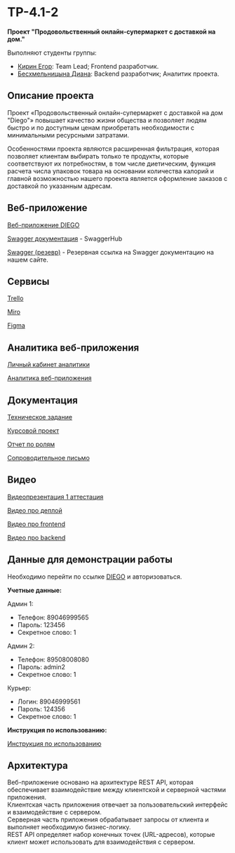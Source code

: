 # TP-4.1-2
**Проект "Продовольственный онлайн-супермаркет с доставкой на дом."**  

Выполняют студенты группы:
- [Кирин Егор](https://github.com/Zelelo622): Team Lead; Frontend разработчик.
- [Бесхмельницына Диана](https://github.com/Diana2503): Backend разработчик; Аналитик проекта.

## Описание проекта
Проект «Продовольственный онлайн-супермаркет с доставкой на дом "Diego"» повышает качество жизни общества и позволяет людям быстро и по доступным ценам приобретать необходимости с минимальными ресурсными затратами.

Особенностями проекта являются расширенная фильтрация, которая позволяет клиентам выбирать только те продукты, которые соответствуют их потребностям, в том числе диетическим, функция расчета числа упаковок товара на основании количества калорий и главной возможностью нашего проекта является оформление заказов с доставкой по указанным адресам.


## Веб-приложение

[Веб-приложение DIEGO](http://45.129.3.171/)

[Swagger документация](https://app.swaggerhub.com/apis/Zelelo622/OnlineStore/1.0.0#/) - SwaggerHub

[Swagger (резевр)](http://45.129.3.171/api-docs/) - Резервная ссылка на Swagger документацию на нашем сайте.

## Сервисы

[Trello](https://clck.ru/33i4yT)  

[Miro](https://miro.com/app/board/uXjVPirvLH8=/?share_link_id=660079656063)  

[Figma](https://clck.ru/33i4oo)

## Аналитика веб-приложения

[Личный кабинет аналитики](https://metrika.yandex.ru/dashboard?group=day&period=month&id=93802517)

[Аналитика веб-приложения](https://github.com/Zelelo622/TP-4.1-2/tree/main/Analytics)

## Документация  

[Техническое задание](https://github.com/Zelelo622/TP-4.1-2/blob/main/Documentation/%D0%A2%D0%B5%D1%85%D0%BD%D0%B8%D1%87%D0%B5%D1%81%D0%BA%D0%BE%D0%B5%20%D0%B7%D0%B0%D0%B4%D0%B0%D0%BD%D0%B8%D0%B5.pdf)  

[Курсовой проект](https://github.com/Zelelo622/TP-4.1-2/blob/main/Documentation/%D0%9A%D1%83%D1%80%D1%81%D0%BE%D0%B2%D0%BE%D0%B9%20%D0%BF%D1%80%D0%BE%D0%B5%D0%BA%D1%82.pdf)   

[Отчет по ролям](https://github.com/Zelelo622/TP-4.1-2/blob/main/Documentation/%D0%9E%D1%82%D1%87%D0%B5%D1%82%20%D0%BF%D0%BE%20%D1%80%D0%BE%D0%BB%D1%8F%D0%BC.pdf)  

[Сопроводительное письмо](https://github.com/Zelelo622/TP-4.1-2/blob/main/Documentation/%D0%A1%D0%BE%D0%BF%D1%80%D0%BE%D0%B2%D0%BE%D0%B4%D0%B8%D1%82%D0%B5%D0%BB%D1%8C%D0%BD%D0%BE%D0%B5%20%D0%BF%D0%B8%D1%81%D1%8C%D0%BC%D0%BE.pdf)  

## Видео

[Видеопрезентация 1 аттестация](https://drive.google.com/drive/folders/1g1VmRtenZCSb9VgOkumfm1q9vFuxpSxW?usp=sharing)

[Видео про деплой](https://drive.google.com/file/d/1hnH0WJaaT4s4ijILgCu7XsP6hQxkVZKc/view?usp=sharing)  

[Видео про frontend](https://drive.google.com/file/d/1G2sfAruafEqwSIpTPI3sh9LlQiFTEheg/view?usp=sharing)  

[Видео про backend](https://drive.google.com/file/d/1qWUqDgYI1e2ncJXSjq0Kt3PtMY-BeyG8/view?usp=sharing)

## Данные для демонстрации работы  

Необходимо перейти по ссылке [DIEGO](http://45.129.3.171/) и авторизоваться.

**Учетные данные:**

Админ 1:
- Телефон: 89046999565
- Пароль: 123456  
- Секретное слово: 1

Админ 2:
- Телефон: 89508008080
- Пароль: admin2  
- Секретное слово: 1

Курьер:
- Логин: 89046999561
- Пароль: 124356
- Секретное слово: 1 

**Инструкция по использованию:**  

[Инструкция по использованию](https://github.com/Zelelo622/TP-4.1-2/tree/main/Instruction%20manual)  

## Архитектура 

Веб-приложение основано на архитектуре REST API, которая обеспечивает взаимодействие между клиентской и серверной частями приложения.  
Клиентская часть приложения отвечает за пользовательский интерфейс и взаимодействие с сервером.  
Серверная часть приложения обрабатывает запросы от клиента и выполняет необходимую бизнес-логику.  
REST API определяет набор конечных точек (URL-адресов), которые клиент может использовать для взаимодействия с сервером.